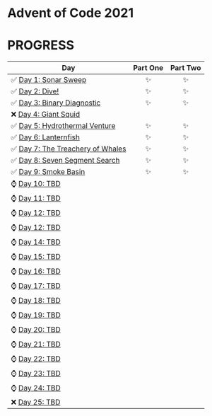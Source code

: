 # Advent of Code 2021
# PROGRESS
| Day  | Part One | Part Two | 
|---|:---:|:---:|
| ✅  [Day 1: Sonar Sweep](Day1)| ✨ | ✨ |
| ✅  [Day 2: Dive!](Day2)| ✨ | ✨ |
| ✅  [Day 3: Binary Diagnostic](Day3)| ✨ | ✨ |
| ❌  [Day 4: Giant Squid]()| | |
| ✅  [Day 5: Hydrothermal Venture](Day5)| ✨ | ✨ |
| ✅  [Day 6: Lanternfish](Day6)| ✨ | ✨ |
| ✅  [Day 7: The Treachery of Whales](Day7)| ✨ | ✨ |
| ✅  [Day 8: Seven Segment Search](Day8)| ✨ | ✨ |
| ✅  [Day 9: Smoke Basin](Day9)| ✨ | ✨ |
| ⌚  [Day 10: TBD]()| | |
| ⌚  [Day 11: TBD]()| | |
| ⌚  [Day 12: TBD]()| | |
| ⌚  [Day 12: TBD]()| | |
| ⌚  [Day 14: TBD]()| | |
| ⌚  [Day 15: TBD]()| | |
| ⌚  [Day 16: TBD]()| | |
| ⌚  [Day 17: TBD]()| | |
| ⌚  [Day 18: TBD]()| | |
| ⌚  [Day 19: TBD]()| | |
| ⌚  [Day 20: TBD]()| | |
| ⌚  [Day 21: TBD]()| | |
| ⌚  [Day 22: TBD]()| | |
| ⌚  [Day 23: TBD]()| | |
| ⌚  [Day 24: TBD]()| | |
| ❌ [Day 25: TBD]()| | |

